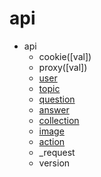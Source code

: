 # api

- api
  + cookie([val])
  + proxy([val])
  + [user](./user.md)
  + [topic](./topic.md)
  + [question](./question.md)
  + [answer](./answer.md)
  + [collection](./collection.md)
  + [image](./answer.md)
  + [action](./action.md)
  + _request
  + version
